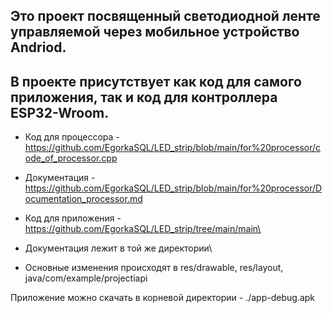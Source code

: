 ## Это проект посвященный светодиодной ленте управляемой через мобильное устройство Andriod. ##
## В проекте присутствует как код для самого приложения, так и код для контроллера ESP32-Wroom. ##

+ Код для процессора - https://github.com/EgorkaSQL/LED_strip/blob/main/for%20processor/code_of_processor.cpp
+ Документация - https://github.com/EgorkaSQL/LED_strip/blob/main/for%20processor/Documentation_processor.md

+ Код для приложения - https://github.com/EgorkaSQL/LED_strip/tree/main/main\
+ Документация лежит в той же директории\
+ Основные изменения происходят в res/drawable, res/layout, java/com/example/projectiapi

Приложение можно скачать в корневой директории - ./app-debug.apk
